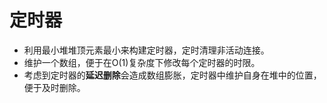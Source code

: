 # 定时器
- 利用最小堆堆顶元素最小来构建定时器，定时清理非活动连接。
- 维护一个数组，便于在O(1)复杂度下修改每个定时器的时限。
- 考虑到定时器的**延迟删除**会造成数组膨胀，定时器中维护自身在堆中的位置，便于及时删除。